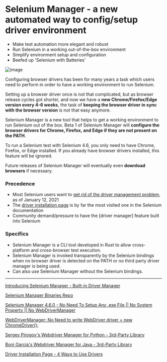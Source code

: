 # Selenium Manager - a new automated way to config/setup driver environment


- Make test automation more elegant and robust
- Run Selenium in a working out-of-the-box environment
- Simplify environment setup and configuration
- Beefed up 'Selenium with Batteries'


![image](https://user-images.githubusercontent.com/70295997/209493750-4e6a66fe-39f4-40b3-89ba-95f7aff807e6.png)

Configuring browser drivers has been for many years a task which users need to perform in order to have a working environment to run Selenium.

Setting up a browser driver once is not that complicated, but as browser release cycles got shorter, and now we have a __new Chrome/Firefox/Edge version every 4-6 weeks__, the task of __keeping the browser driver in sync with the browser version__ is not that easy anymore.

Selenium Manager is a new tool that helps to get a working environment to run Selenium out of the box. Beta 1 of Selenium Manager will __configure the browser drivers for Chrome, Firefox, and Edge if they are not present on the PATH__.

To run a Selenium test with Selenium 4.6, you only need to have Chrome, Firefox, or Edge installed. If you already have browser drivers installed, this feature will be ignored.

Future releases of Selenium Manager will eventually even __download browsers__ if necessary.

### Precedence
-  Most Selenium users want to [get rid of the driver management problem](https://www.selenium.dev/blog/2021/selenium-survey-results/), as of January 12, 2021
-  The [driver installation page](https://www.selenium.dev/documentation/webdriver/getting_started/install_drivers/) is by far the most visited one in the Selenium documentation
-  Community demand/pressure to have the [driver manager] feature built into Selenium


### Specifics
- Selenium Manager is a CLI tool developed in Rust to allow cross-platform and cross-browser test execution. 
- Selenium Manager is invoked transparently by the Selenium bindings when no browser driver is detected on the PATH or no third party driver manager is being used.
- Can also use Selenium Manager without the Selenium bindings. 

---
[Introducing Selenium Manager - Built-in Driver Manager](https://www.selenium.dev/blog/2022/introducing-selenium-manager/)

[Selenium Manager Binaries Repo](https://github.com/SeleniumHQ/selenium/tree/trunk/common/manager)

[Selenium Manager 4.6.0 - No Need To Setup Any .exe File || No System Property || No WebDriverManager](https://youtu.be/M3RyBvUTOpk)

[WebDriverManager: No Need to write WebDriver driver = new ChromeDriver();](https://youtu.be/kqQd6PlQtcs)

[Sergey Pirogov's Webdriver Manager for Python - 3rd-Party Library](https://pypi.org/project/webdriver-manager/)

[Boni Garcia's Webdriver Manager for Java - 3rd-Party Library](https://bonigarcia.dev/webdrivermanager/)

[Driver Installation Page - 4 Ways to Use Drivers](https://www.selenium.dev/documentation/webdriver/getting_started/install_drivers/)
